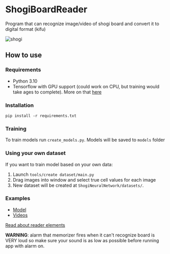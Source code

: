 # ShogiBoardReader
Program that can recognize image/video of shogi board and convert it to digital format (kifu) 

![shogi](https://github.com/Limuranius/ShogiBoardReader/assets/71573098/684ee640-cd8a-4a13-8150-7fd9b4c7d2aa)

## How to use
### Requirements
- Python 3.10
- Tensorflow with GPU support (could work on CPU, but training would take ages to complete). More on that [here](https://www.tensorflow.org/install/pip)
### Installation
```pip install -r requirements.txt```

### Training
To train models run ```create_models.py```. 
Models will be saved to ```models``` folder 

### Using your own dataset
If you want to train model based on your own data:
1. Launch ```tools/create dataset/main.py```
2. Drag images into window and select true cell values for each image
3. New dataset will be created at ```ShogiNeuralNetwork/datasets/```.

### Examples
- [Model](https://drive.google.com/drive/folders/1QTWss5RQerwVI-kkQVF-ml3MvJ0GjDcT?usp=sharing)
- [Videos](https://drive.google.com/drive/folders/18i83vt4UiXAwscvO0VYH0MkUnKvQFGvb?usp=sharing)

[Read about reader elements](./Elements/README.md)

**WARNING**: alarm that memorizer fires when it can't recognize board is VERY loud so make sure your sound is as low as possible before running app with alarm on.

